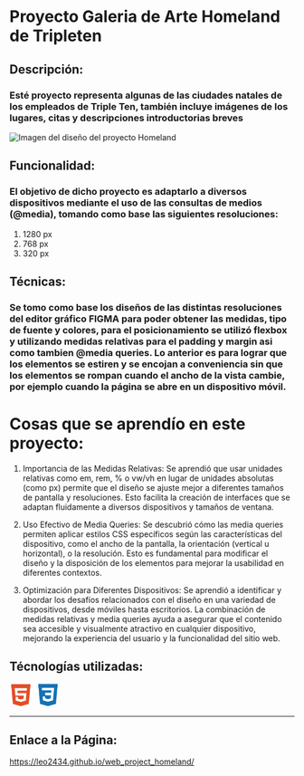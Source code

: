 # Proyecto Galeria de Arte Homeland de Tripleten

## Descripción:

### Esté proyecto representa algunas de las ciudades natales de los empleados de Triple Ten, también incluye imágenes de los lugares, citas y descripciones introductorias breves

![Imagen del diseño del proyecto Homeland](images/Diseño%20del%20proyecto%20Homeland.png)

## Funcionalidad:

### El objetivo de dicho proyecto es adaptarlo a diversos dispositivos mediante el uso de las consultas de medios (@media), tomando como base las siguientes resoluciones:

1. 1280 px
2. 768 px
3. 320 px

## Técnicas:

### Se tomo como base los diseños de las distintas resoluciones del editor gráfico FIGMA para poder obtener las medidas, tipo de fuente y colores, para el posicionamiento se utilizó flexbox y utilizando medidas relativas para el padding y margin asi como tambien @media queries. Lo anterior es para lograr que los elementos se estiren y se encojan a conveniencia sin que los elementos se rompan cuando el ancho de la vista cambie, por ejemplo cuando la página se abre en un dispositivo móvil.

# Cosas que se aprendío en este proyecto:

1. Importancia de las Medidas Relativas: Se aprendió que usar unidades relativas como em, rem, % o vw/vh en lugar de unidades absolutas (como px) permite que el diseño se ajuste mejor a diferentes tamaños de pantalla y resoluciones. Esto facilita la creación de interfaces que se adaptan fluidamente a diversos dispositivos y tamaños de ventana.

2. Uso Efectivo de Media Queries: Se descubrió cómo las media queries permiten aplicar estilos CSS específicos según las características del dispositivo, como el ancho de la pantalla, la orientación (vertical u horizontal), o la resolución. Esto es fundamental para modificar el diseño y la disposición de los elementos para mejorar la usabilidad en diferentes contextos.

3. Optimización para Diferentes Dispositivos: Se aprendió a identificar y abordar los desafíos relacionados con el diseño en una variedad de dispositivos, desde móviles hasta escritorios. La combinación de medidas relativas y media queries ayuda a asegurar que el contenido sea accesible y visualmente atractivo en cualquier dispositivo, mejorando la experiencia del usuario y la funcionalidad del sitio web.

## Técnologías utilizadas:

<img src="https://github.com/devicons/devicon/blob/master/icons/html5/html5-plain.svg" title="HTML5" alt="HTML" width="40" height="40"/>&nbsp;
<img src="https://github.com/devicons/devicon/blob/master/icons/css3/css3-plain.svg" title="CSS3" alt="CSS" width="40" height="40"/>&nbsp;

---

## Enlace a la Página:

https://leo2434.github.io/web_project_homeland/
